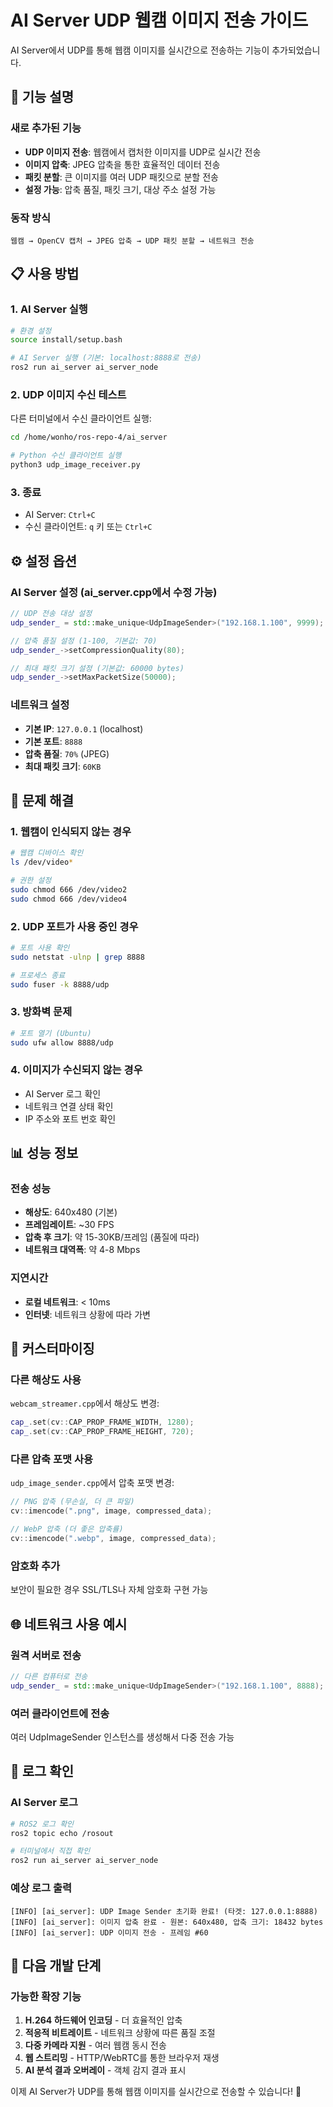 # AI Server UDP 웹캠 이미지 전송 가이드

AI Server에서 UDP를 통해 웹캠 이미지를 실시간으로 전송하는 기능이 추가되었습니다.

## 🚀 기능 설명

### 새로 추가된 기능
- **UDP 이미지 전송**: 웹캠에서 캡처한 이미지를 UDP로 실시간 전송
- **이미지 압축**: JPEG 압축을 통한 효율적인 데이터 전송
- **패킷 분할**: 큰 이미지를 여러 UDP 패킷으로 분할 전송
- **설정 가능**: 압축 품질, 패킷 크기, 대상 주소 설정 가능

### 동작 방식
```
웹캠 → OpenCV 캡처 → JPEG 압축 → UDP 패킷 분할 → 네트워크 전송
```

## 📋 사용 방법

### 1. AI Server 실행
```bash
# 환경 설정
source install/setup.bash

# AI Server 실행 (기본: localhost:8888로 전송)
ros2 run ai_server ai_server_node
```

### 2. UDP 이미지 수신 테스트
다른 터미널에서 수신 클라이언트 실행:
```bash
cd /home/wonho/ros-repo-4/ai_server

# Python 수신 클라이언트 실행
python3 udp_image_receiver.py
```

### 3. 종료
- AI Server: `Ctrl+C`
- 수신 클라이언트: `q` 키 또는 `Ctrl+C`

## ⚙️ 설정 옵션

### AI Server 설정 (ai_server.cpp에서 수정 가능)
```cpp
// UDP 전송 대상 설정
udp_sender_ = std::make_unique<UdpImageSender>("192.168.1.100", 9999);

// 압축 품질 설정 (1-100, 기본값: 70)
udp_sender_->setCompressionQuality(80);

// 최대 패킷 크기 설정 (기본값: 60000 bytes)
udp_sender_->setMaxPacketSize(50000);
```

### 네트워크 설정
- **기본 IP**: `127.0.0.1` (localhost)
- **기본 포트**: `8888`
- **압축 품질**: `70%` (JPEG)
- **최대 패킷 크기**: `60KB`

## 🔧 문제 해결

### 1. 웹캠이 인식되지 않는 경우
```bash
# 웹캠 디바이스 확인
ls /dev/video*

# 권한 설정
sudo chmod 666 /dev/video2
sudo chmod 666 /dev/video4
```

### 2. UDP 포트가 사용 중인 경우
```bash
# 포트 사용 확인
sudo netstat -ulnp | grep 8888

# 프로세스 종료
sudo fuser -k 8888/udp
```

### 3. 방화벽 문제
```bash
# 포트 열기 (Ubuntu)
sudo ufw allow 8888/udp
```

### 4. 이미지가 수신되지 않는 경우
- AI Server 로그 확인
- 네트워크 연결 상태 확인
- IP 주소와 포트 번호 확인

## 📊 성능 정보

### 전송 성능
- **해상도**: 640x480 (기본)
- **프레임레이트**: ~30 FPS
- **압축 후 크기**: 약 15-30KB/프레임 (품질에 따라)
- **네트워크 대역폭**: 약 4-8 Mbps

### 지연시간
- **로컬 네트워크**: < 10ms
- **인터넷**: 네트워크 상황에 따라 가변

## 🔧 커스터마이징

### 다른 해상도 사용
`webcam_streamer.cpp`에서 해상도 변경:
```cpp
cap_.set(cv::CAP_PROP_FRAME_WIDTH, 1280);
cap_.set(cv::CAP_PROP_FRAME_HEIGHT, 720);
```

### 다른 압축 포맷 사용
`udp_image_sender.cpp`에서 압축 포맷 변경:
```cpp
// PNG 압축 (무손실, 더 큰 파일)
cv::imencode(".png", image, compressed_data);

// WebP 압축 (더 좋은 압축률)
cv::imencode(".webp", image, compressed_data);
```

### 암호화 추가
보안이 필요한 경우 SSL/TLS나 자체 암호화 구현 가능

## 🌐 네트워크 사용 예시

### 원격 서버로 전송
```cpp
// 다른 컴퓨터로 전송
udp_sender_ = std::make_unique<UdpImageSender>("192.168.1.100", 8888);
```

### 여러 클라이언트에 전송
여러 UdpImageSender 인스턴스를 생성해서 다중 전송 가능

## 📝 로그 확인

### AI Server 로그
```bash
# ROS2 로그 확인
ros2 topic echo /rosout

# 터미널에서 직접 확인
ros2 run ai_server ai_server_node
```

### 예상 로그 출력
```
[INFO] [ai_server]: UDP Image Sender 초기화 완료! (타겟: 127.0.0.1:8888)
[INFO] [ai_server]: 이미지 압축 완료 - 원본: 640x480, 압축 크기: 18432 bytes
[INFO] [ai_server]: UDP 이미지 전송 - 프레임 #60
```

## 🚀 다음 개발 단계

### 가능한 확장 기능
1. **H.264 하드웨어 인코딩** - 더 효율적인 압축
2. **적응적 비트레이트** - 네트워크 상황에 따른 품질 조절
3. **다중 카메라 지원** - 여러 웹캠 동시 전송
4. **웹 스트리밍** - HTTP/WebRTC를 통한 브라우저 재생
5. **AI 분석 결과 오버레이** - 객체 감지 결과 표시

이제 AI Server가 UDP를 통해 웹캠 이미지를 실시간으로 전송할 수 있습니다! 🎉
